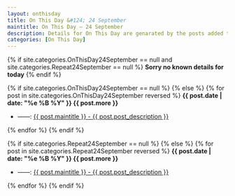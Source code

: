 ```yaml
---
layout: onthisday
title: On This Day &#124; 24 September
maintitle: On This Day — 24 September
description: Details for On This Day are genarated by the posts added to the website so the content is subject to changes/updates over time.
categories: [On This Day]
---
```


{% if site.categories.OnThisDay24September == null and site.categories.Repeat24September == null %}
<strong>Sorry no known details for today</strong>
{% endif %}

{% if site.categories.OnThisDay24September == null %}
{% else %}
{% for post in site.categories.OnThisDay24September reversed %}
<strong>{{ post.date | date: "%e %B %Y" }} {{ post.more }}</strong>
<ul>
<li> ——: <a href="{{ post.url }}">{{ post.maintitle }} - {{ post.post_description }}</a></li>
</ul>
{% endfor %}
{% endif %}

{% if site.categories.Repeat24September == null %}
{% else %}
{% for post in site.categories.Repeat24September reversed %}
<strong>{{ post.date | date: "%e %B %Y" }} {{ post.more }}</strong>
<ul>
<li> ——: <a href="{{ post.url }}">{{ post.maintitle }} - {{ post.post_description }}</a></li>
</ul>
{% endfor %}
{% endif %}
